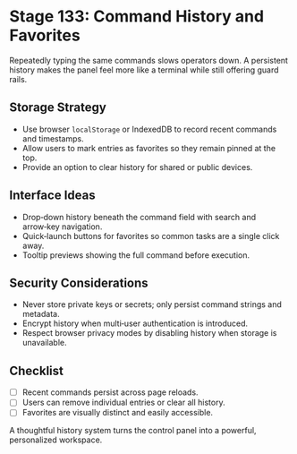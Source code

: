 # Stage 133: Command History and Favorites

Repeatedly typing the same commands slows operators down. A persistent history makes the panel feel more like a terminal while still offering guard rails.

## Storage Strategy
- Use browser `localStorage` or IndexedDB to record recent commands and timestamps.
- Allow users to mark entries as favorites so they remain pinned at the top.
- Provide an option to clear history for shared or public devices.

## Interface Ideas
- Drop‑down history beneath the command field with search and arrow‑key navigation.
- Quick‑launch buttons for favorites so common tasks are a single click away.
- Tooltip previews showing the full command before execution.

## Security Considerations
- Never store private keys or secrets; only persist command strings and metadata.
- Encrypt history when multi‑user authentication is introduced.
- Respect browser privacy modes by disabling history when storage is unavailable.

## Checklist
- [ ] Recent commands persist across page reloads.
- [ ] Users can remove individual entries or clear all history.
- [ ] Favorites are visually distinct and easily accessible.

A thoughtful history system turns the control panel into a powerful, personalized workspace.
